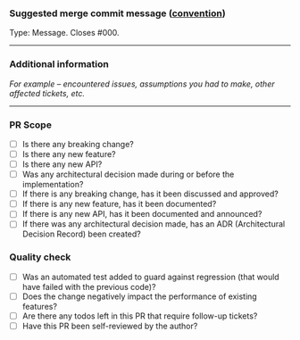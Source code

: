 ### Suggested merge commit message ([convention](https://ckeditor.com/docs/ckeditor5/latest/framework/contributing/git-commit-message-convention.html))

Type: Message. Closes #000.

---

### Additional information

_For example – encountered issues, assumptions you had to make, other affected tickets, etc._

---

### PR Scope

- [ ] Is there any breaking change?
- [ ] Is there any new feature?
- [ ] Is there any new API?
- [ ] Was any architectural decision made during or before the implementation?
- [ ] If there is any breaking change, has it been discussed and approved?
- [ ] If there is any new feature, has it been documented?
- [ ] If there is any new API, has it been documented and announced?
- [ ] If there was any architectural decision made, has an ADR (Architectural Decision Record) been created?

### Quality check
- [ ] Was an automated test added to guard against regression (that would have failed with the previous code)?
- [ ] Does the change negatively impact the performance of existing features?
- [ ] Are there any todos left in this PR that require follow-up tickets?
- [ ] Have this PR been self-reviewed by the author?

